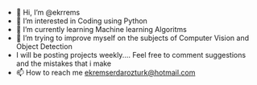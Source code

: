 - 👋 Hi, I’m @ekrrems
- 👀 I’m interested in Coding using Python
- 🌱 I’m currently learning Machine learning Algoritms 
- 💞️ I’m trying to improve myself on the subjects of Computer Vision and Object Detection
- I will be posting projects weekly.... Feel free to comment suggestions and the mistakes that i make
- 📫 How to reach me ekremserdarozturk@hotmail.com

<!---
ekrrems/ekrrems is a ✨ special ✨ repository because its `README.md` (this file) appears on your GitHub profile.
You can click the Preview link to take a look at your changes.
--->
